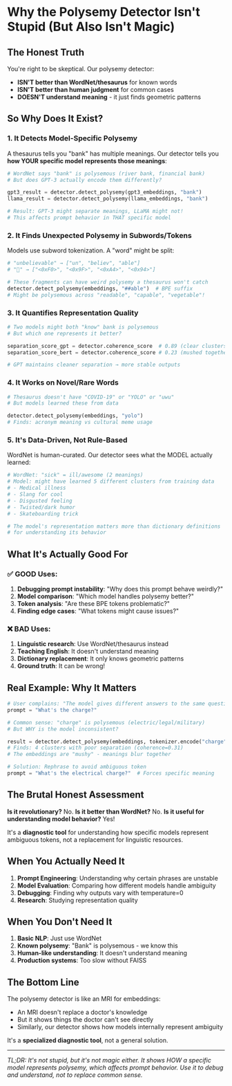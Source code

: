 # Why the Polysemy Detector Isn't Stupid (But Also Isn't Magic)

## The Honest Truth

You're right to be skeptical. Our polysemy detector:
- **ISN'T better than WordNet/thesaurus** for known words
- **ISN'T better than human judgment** for common cases
- **DOESN'T understand meaning** - it just finds geometric patterns

## So Why Does It Exist?

### 1. It Detects Model-Specific Polysemy
A thesaurus tells you "bank" has multiple meanings. Our detector tells you **how YOUR specific model represents those meanings**:

```python
# WordNet says "bank" is polysemous (river bank, financial bank)
# But does GPT-3 actually encode them differently?

gpt3_result = detector.detect_polysemy(gpt3_embeddings, "bank")
llama_result = detector.detect_polysemy(llama_embeddings, "bank")

# Result: GPT-3 might separate meanings, LLaMA might not!
# This affects prompt behavior in THAT specific model
```

### 2. It Finds Unexpected Polysemy in Subwords/Tokens

Models use subword tokenization. A "word" might be split:
```python
# "unbelievable" → ["un", "believ", "able"]
# "🤔" → ["<0xF0>", "<0x9F>", "<0xA4>", "<0x94>"]

# These fragments can have weird polysemy a thesaurus won't catch
detector.detect_polysemy(embeddings, "##able")  # BPE suffix
# Might be polysemous across "readable", "capable", "vegetable"!
```

### 3. It Quantifies Representation Quality

```python
# Two models might both "know" bank is polysemous
# But which one represents it better?

separation_score_gpt = detector.coherence_score  # 0.89 (clear clusters)
separation_score_bert = detector.coherence_score # 0.23 (mushed together)

# GPT maintains cleaner separation → more stable outputs
```

### 4. It Works on Novel/Rare Words

```python
# Thesaurus doesn't have "COVID-19" or "YOLO" or "uwu"
# But models learned these from data

detector.detect_polysemy(embeddings, "yolo")
# Finds: acronym meaning vs cultural meme usage
```

### 5. It's Data-Driven, Not Rule-Based

WordNet is human-curated. Our detector sees what the MODEL actually learned:
```python
# WordNet: "sick" = ill/awesome (2 meanings)
# Model: might have learned 5 different clusters from training data
# - Medical illness
# - Slang for cool
# - Disgusted feeling
# - Twisted/dark humor
# - Skateboarding trick

# The model's representation matters more than dictionary definitions
# for understanding its behavior
```

## What It's Actually Good For

### ✅ GOOD Uses:
1. **Debugging prompt instability**: "Why does this prompt behave weirdly?"
2. **Model comparison**: "Which model handles polysemy better?"
3. **Token analysis**: "Are these BPE tokens problematic?"
4. **Finding edge cases**: "What tokens might cause issues?"

### ❌ BAD Uses:
1. **Linguistic research**: Use WordNet/thesaurus instead
2. **Teaching English**: It doesn't understand meaning
3. **Dictionary replacement**: It only knows geometric patterns
4. **Ground truth**: It can be wrong!

## Real Example: Why It Matters

```python
# User complains: "The model gives different answers to the same question!"
prompt = "What's the charge?"

# Common sense: "charge" is polysemous (electric/legal/military)
# But WHY is the model inconsistent?

result = detector.detect_polysemy(embeddings, tokenizer.encode("charge")[0])
# Finds: 4 clusters with poor separation (coherence=0.31)
# The embeddings are "mushy" - meanings blur together

# Solution: Rephrase to avoid ambiguous token
prompt = "What's the electrical charge?"  # Forces specific meaning
```

## The Brutal Honest Assessment

**Is it revolutionary?** No.
**Is it better than WordNet?** No.
**Is it useful for understanding model behavior?** Yes!

It's a **diagnostic tool** for understanding how specific models represent ambiguous tokens, not a replacement for linguistic resources.

## When You Actually Need It

1. **Prompt Engineering**: Understanding why certain phrases are unstable
2. **Model Evaluation**: Comparing how different models handle ambiguity
3. **Debugging**: Finding why outputs vary with temperature=0
4. **Research**: Studying representation quality

## When You Don't Need It

1. **Basic NLP**: Just use WordNet
2. **Known polysemy**: "Bank" is polysemous - we know this
3. **Human-like understanding**: It doesn't understand meaning
4. **Production systems**: Too slow without FAISS

## The Bottom Line

The polysemy detector is like an MRI for embeddings:
- An MRI doesn't replace a doctor's knowledge
- But it shows things the doctor can't see directly
- Similarly, our detector shows how models internally represent ambiguity

It's a **specialized diagnostic tool**, not a general solution.

---
*TL;DR: It's not stupid, but it's not magic either. It shows HOW a specific model represents polysemy, which affects prompt behavior. Use it to debug and understand, not to replace common sense.*